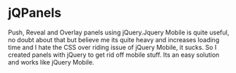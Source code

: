 jQPanels
========

Push, Reveal and Overlay panels using jQuery.Jquery Mobile is quite useful, no doubt about that but believe me its quite heavy and increases loading time and I hate the CSS over riding issue of jQuery Mobile, it sucks. So I created panels with jQuery to get rid off mobile stuff. Its an easy solution and works like jQuery Mobile.

